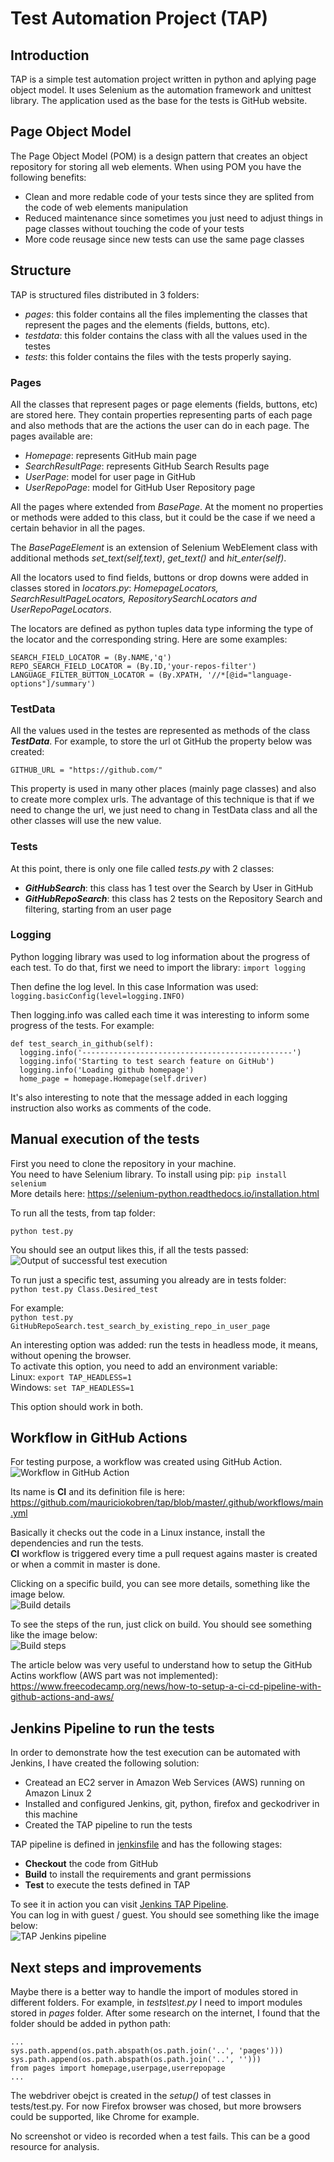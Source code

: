 # Test Automation Project (TAP)

## Introduction
TAP is a simple test automation project written in python and aplying page object model. It uses Selenium as the automation framework and unittest library.
The application used as the base for the tests is GitHub website.

## Page Object Model
The Page Object Model (POM) is a design pattern that creates an object repository for storing all web elements.
When using POM you have the following benefits:
- Clean and more redable code of your tests since they are splited from the code of web elements manipulation
- Reduced maintenance since sometimes you just need to adjust things in page classes without touching the code of your tests
- More code reusage since new tests can use the same page classes


## Structure
TAP is structured files distributed in 3 folders:
- _pages_: this folder contains all the files implementing the classes that represent the pages and the elements (fields, buttons, etc).
- _testdata_: this folder contains the class with all the values used in the testes
- _tests_: this folder contains the files with the tests properly saying. 

### Pages
All the classes that represent pages or page elements (fields, buttons, etc) are stored here. They contain properties representing parts of each page and also methods that are the actions the user can do in each page.
The pages available are:
- _Homepage_: represents GitHub main page
- _SearchResultPage_: represents GitHub Search Results page
- _UserPage_: model for user page in GitHub
- _UserRepoPage_: model for GitHub User Repository page

All the pages where extended from _BasePage_. At the moment no properties or methods were added to this class, but it could be the case if we need a certain behavior in all the pages. 

The _BasePageElement_ is an extension of Selenium WebElement class with additional methods _set_text(self,text)_, _get_text()_ and _hit_enter(self)_.

All the locators used to find fields, buttons or drop downs were added in classes stored in _locators.py_: _HomepageLocators, SearchResultPageLocators, RepositorySearchLocators and UserRepoPageLocators_.

The locators are defined as python tuples data type informing the type of the locator and the corresponding string. Here are some examples:
```
SEARCH_FIELD_LOCATOR = (By.NAME,'q')
REPO_SEARCH_FIELD_LOCATOR = (By.ID,'your-repos-filter')
LANGUAGE_FILTER_BUTTON_LOCATOR = (By.XPATH, '//*[@id="language-options"]/summary')
```


### TestData
All the values used in the testes are represented as methods of the class **_TestData_**. 
For example, to store the url ot GitHub the property below was created:

`GITHUB_URL = "https://github.com/"`

This property is used in many other places (mainly page classes) and also to create more complex urls.
The advantage of this technique is that if we need to change the url, we just need to chang in TestData class and all the other classes will use the new value.


### Tests
At this point, there is only one file called _tests.py_ with 2 classes:
- **_GitHubSearch_**: this class has 1 test over the Search by User in GitHub
- **_GitHubRepoSearch_**: this class has 2 tests on the Repository Search and filtering, starting from an user page


### Logging
Python logging library was used to log information about the progress of each test.
To do that, first we need to import the library:
`import logging`

Then define the log level. In this case Information was used:
`logging.basicConfig(level=logging.INFO)`

Then logging.info was called each time it was interesting to inform some progress of the tests. For example:
```
def test_search_in_github(self):  
  logging.info('-----------------------------------------------')  
  logging.info('Starting to test search feature on GitHub')  
  logging.info('Loading github homepage')  
  home_page = homepage.Homepage(self.driver)  
```

It's also interesting to note that the message added in each logging instruction also works as comments of the code.  

## Manual execution of the tests
First you need to clone the repository in your machine.  
You need to have Selenium library. To install using pip: ```pip install selenium```  
More details here: https://selenium-python.readthedocs.io/installation.html

To run all the tests, from tap folder:  
```cd tests  
python test.py
```  

You should see an output likes this, if all the tests passed:  
![Output of successful test execution](https://github.com/mauriciokobren/tap/blob/master/Output_of_test_execution.png)

To run just a specific test, assuming you already are in tests folder:  
```python test.py Class.Desired_test```  

For example:   
```python test.py GitHubRepoSearch.test_search_by_existing_repo_in_user_page```  

An interesting option was added: run the tests in headless mode, it means, without opening the browser.  
To activate this option, you need to add an environment variable:  
 Linux: ```export TAP_HEADLESS=1```  
 Windows: ```set TAP_HEADLESS=1```  

This option should work in both.


## Workflow in GitHub Actions
For testing purpose, a workflow was created using GitHub Action.  
![Workflow in GitHub Action](https://github.com/mauriciokobren/tap/blob/master/GitHub_Actions_CI_workflow.png)

Its name is **CI** and its definition file is here: https://github.com/mauriciokobren/tap/blob/master/.github/workflows/main.yml  

Basically it checks out the code in a Linux instance, install the dependencies and run the tests.  
**CI** workflow is triggered every time a pull request agains master is created or when a commit in master is done.  

Clicking on a specific build, you can see more details, something like the image below.  
![Build details](https://github.com/mauriciokobren/tap/blob/master/GitHub_Actions_CI_workflow-build_detail.png)

To see the steps of the run, just click on build. You should see something like the image below:  
![Build steps](https://github.com/mauriciokobren/tap/blob/master/GitHub_Actions_CI_workflow-build_steps.png)

The article below was very useful to understand how to setup the GitHub Actins workflow (AWS part was not implemented):  
https://www.freecodecamp.org/news/how-to-setup-a-ci-cd-pipeline-with-github-actions-and-aws/  

## Jenkins Pipeline to run the tests  
In order to demonstrate how the test execution can be automated with Jenkins, I have created the following solution:  
- Createad an EC2 server in Amazon Web Services (AWS) running on Amazon Linux 2
- Installed and configured Jenkins, git, python, firefox and geckodriver in this machine
- Created the TAP pipeline to run the tests  

TAP pipeline is defined in [jenkinsfile](jenkinsfile) and has the following stages:
- **Checkout** the code from GitHub  
- **Build** to install the requirements and grant permissions  
- **Test** to execute the tests defined in TAP  

To see it in action you can visit [Jenkins TAP Pipeline](http://ec2-18-228-232-60.sa-east-1.compute.amazonaws.com:8080/job/test/).  
You can log in with guest / guest. You should see something like the image below:  
![TAP Jenkins pipeline](https://github.com/mauriciokobren/tap/blob/master/TAP_pipeline_on_Jenkins.png)

## Next steps and improvements
Maybe there is a better way to handle the import of modules stored in different folders. For example, in _tests\test.py_ I need to import modules stored in _pages_ folder. After some research on the internet, I found that the folder should be added in python path:
```
...
sys.path.append(os.path.abspath(os.path.join('..', 'pages')))
sys.path.append(os.path.abspath(os.path.join('..', '')))
from pages import homepage,userpage,userrepopage
...
```

The webdriver obejct is created in the _setup()_ of test classes in tests/test.py. For now Firefox browser was chosed, but more browsers could be supported, like Chrome for example.

No screenshot or video is recorded when a test fails. This can be a good resource for analysis.




